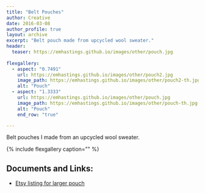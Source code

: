 ```yaml
---
title: "Belt Pouches"
author: Creative
date: 2016-03-08
author_profile: true
layout: archive
excerpt: "Belt pouch made from upcycled wool sweater."
header:
  teaser: https://emhastings.github.io/images/other/pouch.jpg
  
flexgallery:
  - aspect: "0.7491"
    url: https://emhastings.github.io/images/other/pouch2.jpg
    image_path: https://emhastings.github.io/images/other/pouch2-th.jpg
    alt: "Pouch"  
  - aspect: "1.3333"
    url: https://emhastings.github.io/images/other/pouch.jpg
    image_path: https://emhastings.github.io/images/other/pouch-th.jpg
    alt: "Pouch"  
    end_row: "true"

---
```


Belt pouches I made from an upcycled wool sweater.

{% include flexgallery caption="" %}

## Documents and Links:
* [Etsy listing for larger pouch](https://www.etsy.com/listing/286978697/perfect-for-earth-day-dark-green?show_sold_out_detail=1)
